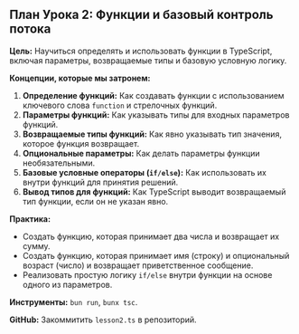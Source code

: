 ## План Урока 2: Функции и базовый контроль потока

**Цель:** Научиться определять и использовать функции в TypeScript, включая параметры, возвращаемые типы и базовую условную логику.

**Концепции, которые мы затронем:**

1.  **Определение функций:** Как создавать функции с использованием ключевого слова `function` и стрелочных функций.
2.  **Параметры функций:** Как указывать типы для входных параметров функций.
3.  **Возвращаемые типы функций:** Как явно указывать тип значения, которое функция возвращает.
4.  **Опциональные параметры:** Как делать параметры функции необязательными.
5.  **Базовые условные операторы (`if/else`):** Как использовать их внутри функций для принятия решений.
6.  **Вывод типов для функций:** Как TypeScript выводит возвращаемый тип функции, если он не указан явно.

**Практика:**

- Создать функцию, которая принимает два числа и возвращает их сумму.
- Создать функцию, которая принимает имя (строку) и опциональный возраст (число) и возвращает приветственное сообщение.
- Реализовать простую логику `if/else` внутри функции на основе одного из параметров.

**Инструменты:** `bun run`, `bunx tsc`.

**GitHub:** Закоммитить `lesson2.ts` в репозиторий.
